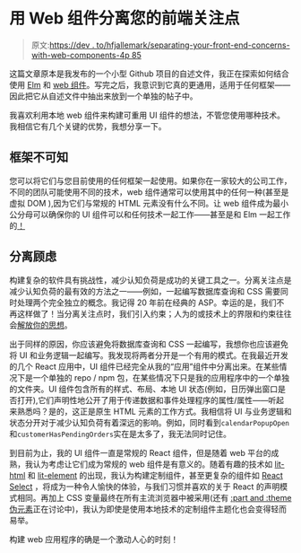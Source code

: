 # 用 Web 组件分离您的前端关注点

> 原文:[https://dev . to/hfjallemark/separating-your-front-end-concerns-with-web-components-4p 85](https://dev.to/hfjallemark/separating-your-front-end-concerns-with-web-components--4p85)

这篇文章原本是我发布的一个小型 Github 项目的自述文件，我正在探索如何结合使用 [Elm](http://elm-lang.org/) 和 [web 组件](https://developer.mozilla.org/en-US/docs/Web/Web_Components)。写完之后，我意识到它真的更通用，适用于任何框架——因此把它从自述文件中抽出来放到一个单独的帖子中。

我喜欢利用本地 web 组件来构建可重用 UI 组件的想法，不管您使用哪种技术。我相信它有几个关键的优势，我想分享一下。

## [](#framework-agnostic)框架不可知

您可以将它们与您目前使用的任何框架一起使用。如果你在一家较大的公司工作，不同的团队可能使用不同的技术，web 组件通常可以使用其中的任何一种(甚至是虚拟 DOM ),因为它们与常规的 HTML 元素没有什么不同。让 web 组件成为最小公分母可以确保你的 UI 组件可以和任何技术一起工作——甚至是和 Elm 一起工作的[！](https://github.com/hfjallemark/elm-web-components)

## [](#separation-of-concerns)分离顾虑

构建复杂的软件具有挑战性，减少认知负荷是成功的关键工具之一。分离关注点是减少认知负荷的最有效的方法之一——例如，一起编写数据库查询和 CSS 需要同时处理两个完全独立的概念。我记得 20 年前在经典的 ASP。幸运的是，我们不再这样做了！当分离关注点时，我们引入约束；人为的或技术上的界限和约束往往会[解放你的思想](https://www.fastcompany.com/3067925/how-constraints-force-your-brain-to-be-more-creative)。

出于同样的原因，你应该避免将数据库查询和 CSS 一起编写，我想你也应该避免将 UI 和业务逻辑一起编写。我发现将两者分开是一个有用的模式。在我最近开发的几个 React 应用中，UI 组件已经完全从我的“应用”组件中分离出来。在某些情况下是一个单独的 repo / npm 包，在某些情况下只是我的应用程序中的一个单独的文件夹。UI 组件包含所有的样式、布局、本地 UI 状态(例如，日历弹出窗口是否打开),它们声明性地公开了用于传递数据和事件处理程序的属性/属性——听起来熟悉吗？是的，这正是原生 HTML 元素的工作方式。我相信将 UI 与业务逻辑和状态分开对于减少认知负荷有着深远的影响。例如，同时看到`calendarPopupOpen`和`customerHasPendingOrders`实在是太多了，我无法同时记住。

到目前为止，我的 UI 组件一直是常规的 React 组件，但是随着 web 平台的成熟，我认为考虑让它们成为常规的 web 组件是有意义的。随着有趣的技术如 [lit-html](https://github.com/Polymer/lit-html) 和 [lit-element](https://github.com/Polymer/lit-element) 的出现，我认为构建定制组件，甚至更复杂的组件如 [React Select](https://jedwatson.github.io/react-select/) ，将成为一种令人愉快的体验，与我们习惯并喜欢的关于 React 的声明模式相同。再加上 CSS 变量最终在所有主流浏览器中被采用(还有 [:part and :theme 伪元素](https://meowni.ca/posts/part-theme-explainer/)正在讨论中)，我认为即使是使用本地技术的定制组件主题化也会变得轻而易举。

构建 web 应用程序的确是一个激动人心的时刻！